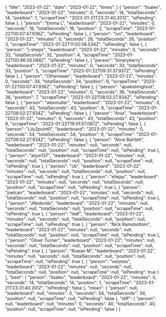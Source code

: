 {
  "title": "2023-01-22",
  "date": "2023-01-22",
  "times": [
    {
      "person": "itsalex",
      "leaderboard": "2023-01-22",
      "minutes": 0,
      "seconds": 14,
      "totalSeconds": 14,
      "position": 1,
      "scrapeTime": "2023-01-21T23:31:40.201Z",
      "isPending": false
    },
    {
      "person": "Emma L",
      "leaderboard": "2023-01-22",
      "minutes": 0,
      "seconds": 18,
      "totalSeconds": 18,
      "position": 2,
      "scrapeTime": "2023-01-22T00:07:47.936Z",
      "isPending": false
    },
    {
      "person": "ivo",
      "leaderboard": "2023-01-22",
      "minutes": 0,
      "seconds": 26,
      "totalSeconds": 26,
      "position": 3,
      "scrapeTime": "2023-01-22T11:02:08.534Z",
      "isPending": false
    },
    {
      "person": "j-sheps",
      "leaderboard": "2023-01-22",
      "minutes": 0,
      "seconds": 32,
      "totalSeconds": 32,
      "position": 4,
      "scrapeTime": "2023-01-22T00:46:26.088Z",
      "isPending": false
    },
    {
      "person": "binaryberry",
      "leaderboard": "2023-01-22",
      "minutes": 0,
      "seconds": 33,
      "totalSeconds": 33,
      "position": 5,
      "scrapeTime": "2023-01-22T09:31:37.937Z",
      "isPending": false
    },
    {
      "person": "Otherowan",
      "leaderboard": "2023-01-22",
      "minutes": 0,
      "seconds": 34,
      "totalSeconds": 34,
      "position": 6,
      "scrapeTime": "2023-01-22T00:07:47.936Z",
      "isPending": false
    },
    {
      "person": "apaleslimghost",
      "leaderboard": "2023-01-22",
      "minutes": 0,
      "seconds": 36,
      "totalSeconds": 36,
      "position": 7,
      "scrapeTime": "2023-01-22T08:02:27.934Z",
      "isPending": false
    },
    {
      "person": "alexmuller",
      "leaderboard": "2023-01-22",
      "minutes": 0,
      "seconds": 43,
      "totalSeconds": 43,
      "position": 8,
      "scrapeTime": "2023-01-22T08:02:27.934Z",
      "isPending": false
    },
    {
      "person": "Ania",
      "leaderboard": "2023-01-22",
      "minutes": 0,
      "seconds": 43,
      "totalSeconds": 43,
      "position": 8,
      "scrapeTime": "2023-01-22T19:01:57.087Z",
      "isPending": false
    },
    {
      "person": "Lily2point0",
      "leaderboard": "2023-01-22",
      "minutes": 0,
      "seconds": 54,
      "totalSeconds": 54,
      "position": 9,
      "scrapeTime": "2023-01-22T08:02:27.934Z",
      "isPending": false
    },
    {
      "person": "Alice Bartlett",
      "leaderboard": "2023-01-22",
      "minutes": null,
      "seconds": null,
      "totalSeconds": null,
      "position": null,
      "scrapeTime": null,
      "isPending": true
    },
    {
      "person": "arjun137",
      "leaderboard": "2023-01-22",
      "minutes": null,
      "seconds": null,
      "totalSeconds": null,
      "position": null,
      "scrapeTime": null,
      "isPending": true
    },
    {
      "person": "cb",
      "leaderboard": "2023-01-22",
      "minutes": null,
      "seconds": null,
      "totalSeconds": null,
      "position": null,
      "scrapeTime": null,
      "isPending": true
    },
    {
      "person": "ellejay",
      "leaderboard": "2023-01-22",
      "minutes": null,
      "seconds": null,
      "totalSeconds": null,
      "position": null,
      "scrapeTime": null,
      "isPending": true
    },
    {
      "person": "joelcarr",
      "leaderboard": "2023-01-22",
      "minutes": null,
      "seconds": null,
      "totalSeconds": null,
      "position": null,
      "scrapeTime": null,
      "isPending": true
    },
    {
      "person": "JRedondo",
      "leaderboard": "2023-01-22",
      "minutes": null,
      "seconds": null,
      "totalSeconds": null,
      "position": null,
      "scrapeTime": null,
      "isPending": true
    },
    {
      "person": "leaf",
      "leaderboard": "2023-01-22",
      "minutes": null,
      "seconds": null,
      "totalSeconds": null,
      "position": null,
      "scrapeTime": null,
      "isPending": true
    },
    {
      "person": "Nick Ramsbottom",
      "leaderboard": "2023-01-22",
      "minutes": null,
      "seconds": null,
      "totalSeconds": null,
      "position": null,
      "scrapeTime": null,
      "isPending": true
    },
    {
      "person": "Oliver Turner",
      "leaderboard": "2023-01-22",
      "minutes": null,
      "seconds": null,
      "totalSeconds": null,
      "position": null,
      "scrapeTime": null,
      "isPending": true
    },
    {
      "person": "Rowan M",
      "leaderboard": "2023-01-22",
      "minutes": null,
      "seconds": null,
      "totalSeconds": null,
      "position": null,
      "scrapeTime": null,
      "isPending": true
    },
    {
      "person": "varjmes",
      "leaderboard": "2023-01-22",
      "minutes": null,
      "seconds": null,
      "totalSeconds": null,
      "position": null,
      "scrapeTime": null,
      "isPending": true
    }
  ],
  "best": {
    "person": "itsalex",
    "leaderboard": "2023-01-22",
    "minutes": 0,
    "seconds": 14,
    "totalSeconds": 14,
    "position": 1,
    "scrapeTime": "2023-01-21T23:31:40.201Z",
    "isPending": false
  },
  "mean": {
    "person": null,
    "leaderboard": null,
    "minutes": 0,
    "seconds": 34,
    "totalSeconds": 34,
    "position": null,
    "scrapeTime": null,
    "isPending": false
  },
  "diff": {
    "person": null,
    "leaderboard": null,
    "minutes": 0,
    "seconds": 40,
    "totalSeconds": 40,
    "position": null,
    "scrapeTime": null,
    "isPending": false
  }
}